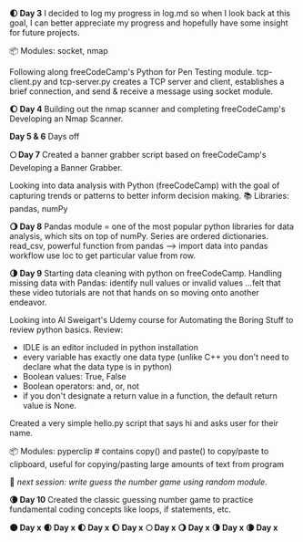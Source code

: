 **:first_quarter_moon: Day 3**
I decided to log my progress in log.md so when I look back at this goal, I can better appreciate my progress and hopefully have some insight for future projects.

:package: Modules: socket, nmap

Following along freeCodeCamp's Python for Pen Testing module.
tcp-client.py and tcp-server.py creates a TCP server and client, establishes a brief connection, and send & receive a message using socket module.


**:waxing_gibbous_moon: Day 4**
Building out the nmap scanner and completing freeCodeCamp's Developing an Nmap Scanner.

**Day 5 & 6**
Days off

**:full_moon: Day 7**
Created a banner grabber script based on freeCodeCamp's Developing a Banner Grabber.

Looking into data analysis with Python (freeCodeCamp) with the goal of capturing trends or patterns to better inform decision making.
:books: Libraries: pandas, numPy

**:waning_gibbous_moon: Day 8**
Pandas module = one of the most popular python libraries for data analysis, which sits on top of numPy.
Series are ordered dictionaries.
read_csv, powerful function from pandas --> import data into pandas workflow
use loc to get particular value from row.

**:last_quarter_moon: Day 9**
Starting data cleaning with python on freeCodeCamp.
Handling missing data with Pandas: identify null values or invalid values
...felt that these video tutorials are not that hands on so moving onto another endeavor.

Looking into Al Sweigart's Udemy course for Automating the Boring Stuff to review python basics.
Review:
- IDLE is an editor included in python installation
- every variable has exactly one data type (unlike C++ you don't need to declare what the data type is in python)
- Boolean values: True, False
- Boolean operators: and, or, not
- if you don't designate a return value in a function, the default return value is None.

Created a very simple hello.py script that says hi and asks user for their name.

:package: Modules:
pyperclip # contains copy() and paste() to copy/paste to clipboard, useful for copying/pasting large amounts of text from program

:snake: *next session: write guess the number game using random module.*

**:waning_crescent_moon: Day 10**
Created the classic guessing number game to practice fundamental coding concepts like loops, if statements, etc.


**:new_moon: Day x**
**:waxing_crescent_moon: Day x**
**:first_quarter_moon: Day x**
**:waxing_gibbous_moon: Day x**
**:full_moon: Day x**
**:waning_gibbous_moon: Day x**
**:last_quarter_moon: Day x**
**:waning_crescent_moon: Day x**
